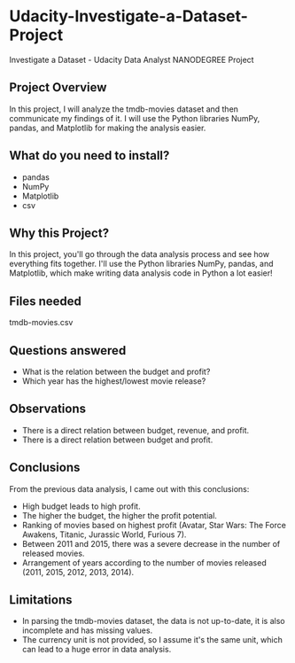 # Udacity-Investigate-a-Dataset-Project
Investigate a Dataset - Udacity Data Analyst NANODEGREE Project
## Project Overview
In this project, I will analyze the tmdb-movies dataset and then communicate my findings of it. I will use the Python libraries NumPy, pandas, and Matplotlib for making the analysis easier.

## What do you need to install?
* pandas
* NumPy
* Matplotlib
* csv

## Why this Project?
In this project, you'll go through the data analysis process and see how everything fits together. 
I'll use the Python libraries NumPy, pandas, and Matplotlib, which make writing data analysis code in Python a lot easier!

## Files needed
tmdb-movies.csv

## Questions answered
- What is the relation between the budget and profit?
- Which year has the highest/lowest movie release?

## Observations
- There is a direct relation between budget, revenue, and profit.
- There is a direct relation between budget and profit.

## Conclusions
From the previous data analysis, I came out with this conclusions:
- High budget leads to high profit.
- The higher the budget, the higher the profit potential.
- Ranking of movies based on highest profit (Avatar, Star Wars: The Force Awakens, Titanic, Jurassic World, Furious 7).
- Between 2011 and 2015, there was a severe decrease in the number of released movies.
- Arrangement of years according to the number of movies released (2011, 2015, 2012, 2013, 2014).

## Limitations
- In parsing the tmdb-movies dataset, the data is not up-to-date, it is also incomplete and has missing values.
- The currency unit is not provided, so I assume it's the same unit, which can lead to a huge error in data analysis.
